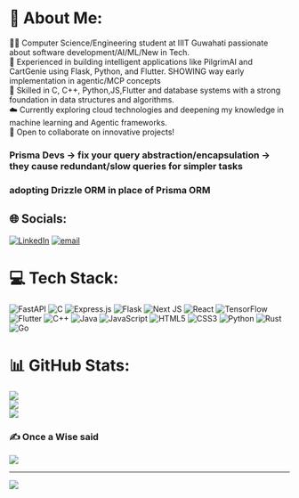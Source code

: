 # 💫 About Me:
👨‍💻 Computer Science/Engineering student at IIIT Guwahati passionate about software development/AI/ML/New in Tech.<br>🤖 Experienced in building intelligent applications like PilgrimAI and CartGenie using Flask, Python, and Flutter. SHOWING way early implementation in agentic/MCP concepts<br>💪 Skilled in C, C++, Python,JS,Flutter and database systems with a strong foundation in data structures and algorithms.<br>☁️ Currently exploring cloud technologies and deepening my knowledge in machine learning and Agentic frameworks.<br>🚀 Open to collaborate on innovative projects!

### Prisma Devs -> fix your query abstraction/encapsulation -> they cause redundant/slow queries for simpler tasks
### adopting Drizzle ORM in place of Prisma ORM
## 🌐 Socials:
[![LinkedIn](https://img.shields.io/badge/LinkedIn-%230077B5.svg?logo=linkedin&logoColor=white)](https://www.linkedin.com/in/shaurya-mani-tripathi-117553271) [![email](https://img.shields.io/badge/Email-D14836?logo=gmail&logoColor=white)](mailto:shaurya.deoria@gmail.com) 

# 💻 Tech Stack:
![FastAPI](https://img.shields.io/badge/FastAPI-005571?style=for-the-badge&logo=fastapi) ![C](https://img.shields.io/badge/c-%2300599C.svg?style=for-the-badge&logo=c&logoColor=white) ![Express.js](https://img.shields.io/badge/express.js-%23404d59.svg?style=for-the-badge&logo=express&logoColor=%2361DAFB) ![Flask](https://img.shields.io/badge/flask-%23000.svg?style=for-the-badge&logo=flask&logoColor=white) ![Next JS](https://img.shields.io/badge/Next-black?style=for-the-badge&logo=next.js&logoColor=white) ![React](https://img.shields.io/badge/react-%2320232a.svg?style=for-the-badge&logo=react&logoColor=%2361DAFB) ![TensorFlow](https://img.shields.io/badge/TensorFlow-%23FF6F00.svg?style=for-the-badge&logo=TensorFlow&logoColor=white) ![Flutter](https://img.shields.io/badge/Flutter-%2302569B.svg?style=for-the-badge&logo=Flutter&logoColor=white) ![C++](https://img.shields.io/badge/c++-%2300599C.svg?style=for-the-badge&logo=c%2B%2B&logoColor=white) ![Java](https://img.shields.io/badge/java-%23ED8B00.svg?style=for-the-badge&logo=openjdk&logoColor=white) ![JavaScript](https://img.shields.io/badge/javascript-%23323330.svg?style=for-the-badge&logo=javascript&logoColor=%23F7DF1E) ![HTML5](https://img.shields.io/badge/html5-%23E34F26.svg?style=for-the-badge&logo=html5&logoColor=white) ![CSS3](https://img.shields.io/badge/css3-%231572B6.svg?style=for-the-badge&logo=css3&logoColor=white) ![Python](https://img.shields.io/badge/python-3670A0?style=for-the-badge&logo=python&logoColor=ffdd54) ![Rust](https://img.shields.io/badge/rust-%23000000.svg?style=for-the-badge&logo=rust&logoColor=white) ![Go](https://img.shields.io/badge/go-%2300ADD8.svg?style=for-the-badge&logo=go&logoColor=white)
# 📊 GitHub Stats:
![](https://github-readme-stats.vercel.app/api?username=shauryamanitripathi&theme=radical&hide_border=false&include_all_commits=true&count_private=true)<br/>
![](https://nirzak-streak-stats.vercel.app/?user=shauryamanitripathi&theme=radical&hide_border=false)<br/>
![](https://github-readme-stats.vercel.app/api/top-langs/?username=shauryamanitripathi&theme=radical&hide_border=false&include_all_commits=true&count_private=true&layout=compact)

### ✍️ Once a Wise said
![](https://quotes-github-readme.vercel.app/api?type=horizontal&theme=radical)

---
[![](https://visitcount.itsvg.in/api?id=shauryamanitripathi&icon=0&color=0)](https://visitcount.itsvg.in)
